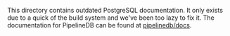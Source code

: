 This directory contains outdated PostgreSQL documentation. It only exists due to a quick of the build system and
we've been too lazy to fix it. The documentation for PipelineDB can be found at 
[pipelinedb/docs](https://github.com/pipelinedb/docs).
